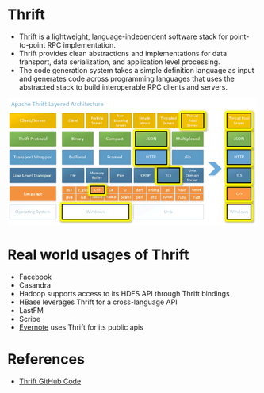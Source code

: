 # Thrift
- [Thrift](https://thrift.apache.org) is a lightweight, language-independent software stack for point-to-point RPC implementation. 
- Thrift provides clean abstractions and implementations for data transport, data serialization, and application level processing. 
- The code generation system takes a simple definition language as input and generates code across programming languages that uses the abstracted stack to build interoperable RPC clients and servers.

![img.png](../assets/thrift_img.png)

# Real world usages of Thrift
- Facebook
- Casandra
- Hadoop supports access to its HDFS API through Thrift bindings
- HBase leverages Thrift for a cross-language API
- LastFM
- Scribe
- [Evernote](https://github.com/evernote/evernote-thrift) uses Thrift for its public apis

# References
- [Thrift GitHub Code](https://github.com/apache/thrift)